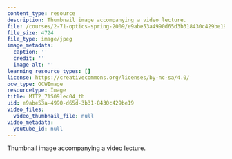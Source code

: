 ```yaml
---
content_type: resource
description: Thumbnail image accompanying a video lecture.
file: /courses/2-71-optics-spring-2009/e9abe53a4990d65d3b318430c429be19_MIT2_71S09lec04_th.jpg
file_size: 4724
file_type: image/jpeg
image_metadata:
  caption: ''
  credit: ''
  image-alt: ''
learning_resource_types: []
license: https://creativecommons.org/licenses/by-nc-sa/4.0/
ocw_type: OCWImage
resourcetype: Image
title: MIT2_71S09lec04_th
uid: e9abe53a-4990-d65d-3b31-8430c429be19
video_files:
  video_thumbnail_file: null
video_metadata:
  youtube_id: null
---
```

Thumbnail image accompanying a video lecture.